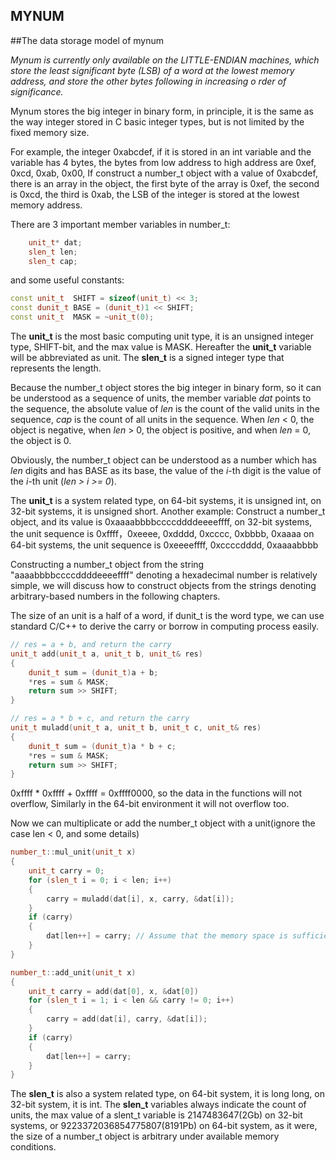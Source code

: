 MYNUM
-------------

##The data storage model of mynum

_Mynum is currently only available on the LITTLE-ENDIAN machines, which store the least significant byte (LSB) of a word at the lowest memory address, and store the other bytes following in increasing o
rder of significance._

Mynum stores the big integer in binary form, in principle, it is the same as the way integer stored in C basic integer types, but is not limited by the fixed memory size.

For example, the integer 0xabcdef, if it is stored in an int variable and the variable has 4 bytes, the bytes from low address to high address are 0xef, 0xcd, 0xab, 0x00, If construct a number_t object with a value of 0xabcdef, there is an array in the object, the first byte of the array is 0xef, the second is 0xcd, the third is 0xab, the LSB of the integer is stored at the lowest memory address.

There are 3 important member variables in number_t:
```C++
    unit_t* dat;
    slen_t len;
    slen_t cap; 
```
and some useful constants:
```C++
const unit_t  SHIFT = sizeof(unit_t) << 3;
const dunit_t BASE = (dunit_t)1 << SHIFT;
const unit_t  MASK = ~unit_t(0); 
```
The **unit_t** is the most basic computing unit type, it is an unsigned integer type, SHIFT-bit, and the max value is MASK. Hereafter the **unit_t** variable will be abbreviated as unit. The **slen_t** is a signed integer type that represents the length. 

Because the number_t object stores the big integer in binary form, so it can be understood as a sequence of units, the member variable _dat_ points to the sequence, the absolute value of _len_ is the count of the valid units in the sequence, _cap_ is the count of all units in the sequence.
When _len_ < 0, the object is negative, when _len_ > 0, the object is positive, and when _len_ = 0, the object is 0.

Obviously, the number_t object can be understood as a number which has _len_ digits and has BASE as its base, the value of the _i_-th digit is the value of the _i_-th unit (_len > i >= 0_).

The **unit_t** is a system related type, on 64-bit systems, it is unsigned int, on 32-bit systems, it is unsigned short. Another example:
Construct a number_t object, and its value is 0xaaaabbbbccccddddeeeeffff, 
on 32-bit systems, the unit sequence is 0xffff，0xeeee, 0xdddd, 0xcccc, 0xbbbb, 0xaaaa
on 64-bit systems, the unit sequence is 0xeeeeffff, 0xccccdddd, 0xaaaabbbb

Constructing a number_t object from the string "aaaabbbbccccddddeeeeffff" denoting a hexadecimal number is relatively simple, we will discuss how to construct objects from the strings denoting arbitrary-based numbers in the following chapters.

The size of an unit is a half of a word, if dunit_t is the word type, we can use standard C/C++ to derive the carry or borrow in computing process easily.
```C++
// res = a + b, and return the carry
unit_t add(unit_t a, unit_t b, unit_t& res)
{
    dunit_t sum = (dunit_t)a + b;
    *res = sum & MASK;
    return sum >> SHIFT;
}

// res = a * b + c, and return the carry
unit_t muladd(unit_t a, unit_t b, unit_t c, unit_t& res)
{
    dunit_t sum = (dunit_t)a * b + c;
    *res = sum & MASK;
    return sum >> SHIFT;
}
```
0xffff * 0xffff + 0xffff = 0xffff0000, so the data in the functions will not overflow, Similarly in the 64-bit environment it will not overflow too.

Now we can multiplicate or add the number_t object with a unit(ignore the case len < 0, and some details)
```C++
number_t::mul_unit(unit_t x)
{
    unit_t carry = 0;
    for (slen_t i = 0; i < len; i++)
    {
        carry = muladd(dat[i], x, carry, &dat[i]);
    }
    if (carry)
    {
        dat[len++] = carry; // Assume that the memory space is sufficient
    }
}

number_t::add_unit(unit_t x)
{
    unit_t carry = add(dat[0], x, &dat[0])
    for (slen_t i = 1; i < len && carry != 0; i++)
    {
        carry = add(dat[i], carry, &dat[i]);
    }
    if (carry)
    {
        dat[len++] = carry;
    }
}
```

The **slen_t** is also a system related type, on 64-bit system, it is long long, on 32-bit system, it is int. The **slen_t** variables always indicate the count of units, the max value of a slent_t variable is 2147483647(2Gb) on 32-bit systems, or 9223372036854775807(8191Pb) on 64-bit system, as it were, the size of a number_t object is arbitrary under available memory conditions.
